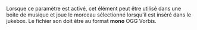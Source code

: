 Lorsque ce paramètre est activé, cet élément peut être utilisé dans une boite de musique et joue le morceau
sélectionné lorsqu'il est inséré dans le jukebox. Le fichier son doit être au format **mono** OGG Vorbis.
